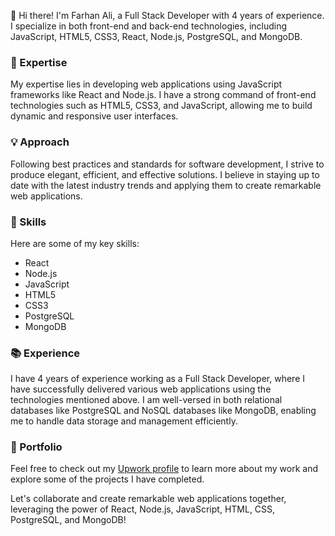 👋 Hi there! I'm Farhan Ali, a Full Stack Developer with 4 years of experience. I specialize in both front-end and back-end technologies, including JavaScript, HTML5, CSS3, React, Node.js, PostgreSQL, and MongoDB.

### 🌟 Expertise
My expertise lies in developing web applications using JavaScript frameworks like React and Node.js. I have a strong command of front-end technologies such as HTML5, CSS3, and JavaScript, allowing me to build dynamic and responsive user interfaces.

### 💡 Approach
Following best practices and standards for software development, I strive to produce elegant, efficient, and effective solutions. I believe in staying up to date with the latest industry trends and applying them to create remarkable web applications.

### 🔧 Skills
Here are some of my key skills:
- React
- Node.js
- JavaScript
- HTML5
- CSS3
- PostgreSQL
- MongoDB

### 📚 Experience
I have 4 years of experience working as a Full Stack Developer, where I have successfully delivered various web applications using the technologies mentioned above. I am well-versed in both relational databases like PostgreSQL and NoSQL databases like MongoDB, enabling me to handle data storage and management efficiently.

### 💼 Portfolio
Feel free to check out my [Upwork profile](https://www.upwork.com/farhan-ali) to learn more about my work and explore some of the projects I have completed.

Let's collaborate and create remarkable web applications together, leveraging the power of React, Node.js, JavaScript, HTML, CSS, PostgreSQL, and MongoDB!
